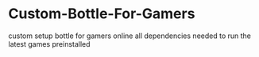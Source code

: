 # Custom-Bottle-For-Gamers
custom setup bottle for gamers online all dependencies needed to run the latest games preinstalled
